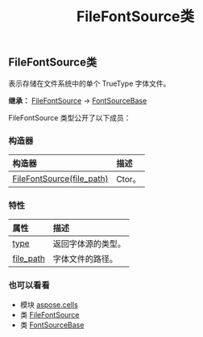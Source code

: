 ﻿---
title: FileFontSource类
second_title: Aspose.Cells for Python via .NET API 参考资料
description:
type: docs
weight: 580
url: /zh/python-net/aspose.cells/filefontsource/
is_root: false
---
##  FileFontSource类
表示存储在文件系统中的单个 TrueType 字体文件。



**继承：** [FileFontSource](/cells/python-net/aspose.cells/filefontsource) → 
[FontSourceBase](/cells/zh/python-net/aspose.cells/fontsourcebase)



FileFontSource 类型公开了以下成员：

### 构造器
|构造器|描述|
| :- | :- |
| [FileFontSource(file_path)](/cells/zh/python-net/aspose.cells/filefontsource/__init__/#str) | Ctor。|


### 特性
|属性|描述|
| :- | :- |
| [type](/cells/zh/python-net/aspose.cells/filefontsource/type) |返回字体源的类型。|
| [file_path](/cells/zh/python-net/aspose.cells/filefontsource/file_path) |字体文件的路径。|



### 也可以看看
* 模块 [aspose.cells](..)
* 类 [FileFontSource](/cells/zh/python-net/aspose.cells/filefontsource)
* 类 [FontSourceBase](/cells/zh/python-net/aspose.cells/fontsourcebase)
